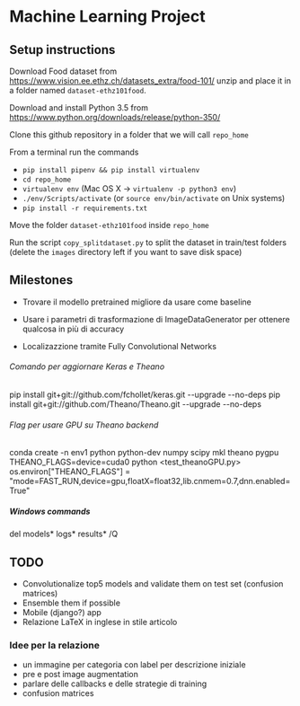 # Machine Learning Project

## Setup instructions

Download Food dataset from https://www.vision.ee.ethz.ch/datasets_extra/food-101/ unzip and place it in a folder named `dataset-ethz101food`.

Download and install Python 3.5 from https://www.python.org/downloads/release/python-350/

Clone this github repository in a folder that we will call `repo_home`

From a terminal run the commands
* `pip install pipenv && pip install virtualenv`
* `cd repo_home`
* `virtualenv env` (Mac OS X -> `virtualenv -p python3 env`)
* `./env/Scripts/activate` (or `source env/bin/activate` on Unix systems)
* `pip install -r requirements.txt`

Move the folder `dataset-ethz101food` inside `repo_home`

Run the script `copy_splitdataset.py` to split the dataset in train/test folders (delete the `images` directory left if you want to save disk space)


## Milestones
* Trovare il modello pretrained migliore da usare come baseline 

* Usare i parametri di trasformazione di ImageDataGenerator per ottenere qualcosa in più di accuracy

* Localizazzione tramite Fully Convolutional Networks 

###### Comando per aggiornare Keras e Theano
pip install git+git://github.com/fchollet/keras.git --upgrade --no-deps
pip install git+git://github.com/Theano/Theano.git --upgrade --no-deps

###### Flag per usare GPU su Theano backend
conda create -n env1 python python-dev numpy scipy mkl theano pygpu
THEANO_FLAGS=device=cuda0 python <test_theanoGPU.py>
os.environ["THEANO_FLAGS"] = "mode=FAST_RUN,device=gpu,floatX=float32,lib.cnmem=0.7,dnn.enabled=True"

##### Windows commands
del models\* logs\* results\* /Q

## TODO
* Convolutionalize top5 models and validate them on test set (confusion matrices)
* Ensemble them if possible
* Mobile (django?) app
* Relazione LaTeX in inglese in stile articolo 

### Idee per la relazione
* un immagine per categoria con label per descrizione iniziale
* pre e post image augmentation
* parlare delle callbacks e delle strategie di training 
* confusion matrices
